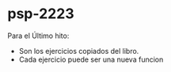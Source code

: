 # psp-2223

Para el Último hito:
- Son los ejercicios copiados del libro.
- Cada ejercicio puede ser una nueva funcion